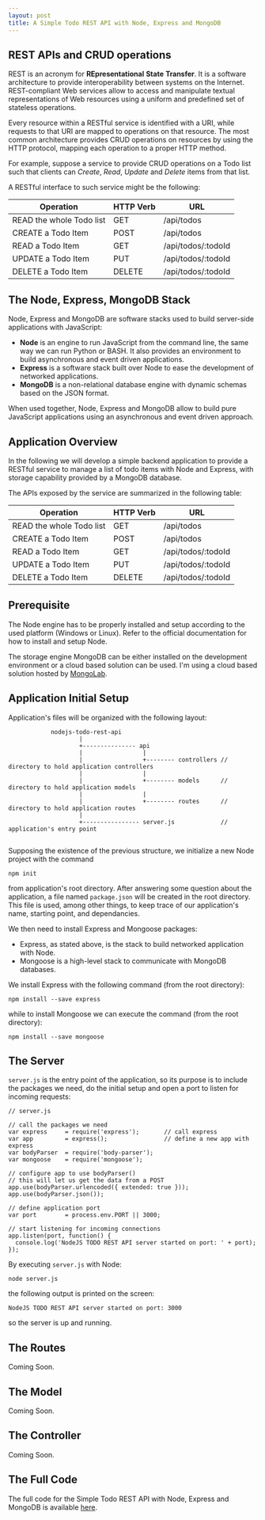 ```yaml
---
layout: post
title: A Simple Todo REST API with Node, Express and MongoDB
---
```


## REST APIs and CRUD operations

REST is an acronym for **REpresentational** **State** **Transfer**. It is a software architecture to provide interoperability between
systems on the Internet. REST-compliant Web services allow to access and manipulate textual representations of Web resources using a 
uniform and predefined set of stateless operations.

Every resource within a RESTful service is identified with a URI, while requests to that URI are mapped to operations on that resource.
The most common architecture provides CRUD operations on resources by using the HTTP protocol, mapping each operation to a proper HTTP
method.

For example, suppose a service to provide CRUD operations on a Todo list such that clients can *Create*, *Read*, *Update* and *Delete*
items from that list.

A RESTful interface to such service might be the following:

| Operation                 | HTTP Verb     | URL                   |
| --------------------------|---------------| ----------------------|
| READ the whole Todo list  | GET           | /api/todos            |
| CREATE a Todo Item        | POST          | /api/todos            |
| READ a Todo Item          | GET           | /api/todos/:todoId    |
| UPDATE a Todo Item        | PUT           | /api/todos/:todoId    |
| DELETE a Todo Item        | DELETE        | /api/todos/:todoId    |

## The Node, Express, MongoDB Stack

Node, Express and MongoDB are software stacks used to build server-side applications with JavaScript:

* **Node** is an engine to run JavaScript from the command line, the same way we can run Python or BASH. It also provides an
  environment to build asynchronous and event driven applications.
* **Express** is a software stack built over Node to ease the development of networked applications.
* **MongoDB** is a non-relational database engine with dynamic schemas based on the JSON format.

When used together, Node, Express and MongoDB allow to build pure JavaScript applications using an asynchronous and event driven
approach.

## Application Overview

In the following we will develop a simple backend application to provide a RESTful service to manage a list of todo items with
Node and Express, with storage capability provided by a MongoDB database.

The APIs exposed by the service are summarized in the following table:

| Operation                 | HTTP Verb     | URL                   |
| --------------------------|---------------| ----------------------|
| READ the whole Todo list  | GET           | /api/todos            |
| CREATE a Todo Item        | POST          | /api/todos            |
| READ a Todo Item          | GET           | /api/todos/:todoId    |
| UPDATE a Todo Item        | PUT           | /api/todos/:todoId    |
| DELETE a Todo Item        | DELETE        | /api/todos/:todoId    |

## Prerequisite

The Node engine has to be properly installed and setup according to the used platform (Windows or Linux). Refer to the official
documentation for how to install and setup Node.

The storage engine MongoDB can be either installed on the development environment or a cloud based solution can be used. I'm using
a cloud based solution hosted by [MongoLab](https://mlab.com/).

## Application Initial Setup

Application's files will be organized with the following layout:

```
            nodejs-todo-rest-api
                    |
                    +--------------- api
                    |                 |
                    |                 +-------- controllers // directory to hold application controllers
                    |                 |
                    |                 +-------- models      // directory to hold application models
                    |                 |
                    |                 +-------- routes      // directory to hold application routes
                    |
                    +---------------- server.js             // application's entry point
                    
```

Supposing the existence of the previous structure, we initialize a new Node project with the command

```
npm init
```

from application's root directory. After answering some question about the application, a file named `package.json` will be created
in the root directory. This file is used, among other things, to keep trace of our application's name, starting point, and dependancies.

We then need to install Express and Mongoose packages:

* Express, as stated above, is the stack to build networked application with Node.
* Mongoose is a high-level stack to communicate with MongoDB databases.

We install Express with the following command (from the root directory):

```
npm install --save express
```
while to install Mongoose we can execute the command (from the root directory):

```
npm install --save mongoose
```

## The Server

`server.js` is the entry point of the application, so its purpose is to include the packages we need, do the initial setup and open
a port to listen for incoming requests:

```
// server.js

// call the packages we need
var express     = require('express');       // call express
var app         = express();                // define a new app with express
var bodyParser  = require('body-parser');
var mongoose    = require('mongoose');

// configure app to use bodyParser()
// this will let us get the data from a POST
app.use(bodyParser.urlencoded({ extended: true }));
app.use(bodyParser.json());

// define application port
var port        = process.env.PORT || 3000;

// start listening for incoming connections
app.listen(port, function() {
  console.log('NodeJS TODO REST API server started on port: ' + port);
});

```

By executing `server.js` with Node:

```
node server.js
```
the following output is printed on the screen:

```
NodeJS TODO REST API server started on port: 3000
```

so the server is up and running.

## The Routes

Coming Soon.

## The Model

Coming Soon.

## The Controller

Coming Soon.

## The Full Code

The full code for the Simple Todo REST API with Node, Express and MongoDB is available
[here](https://github.com/DocBrown85/nodejs-todo-rest-api).
